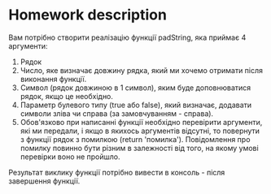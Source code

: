 # **Homework description**

Вам потрібно створити реалізацію функції padString, яка приймає 4 аргументи:

1. Рядок
2. Число, яке визначає довжину рядка, який ми хочемо отримати після виконання функції.
3. Символ (рядок довжиною в 1 символ), яким буде доповнюватися рядок, якщо це необхідно.
4. Параметр булевого типу (true або false), який визначає, додавати символи зліва чи справа (за замовчуванням - справа).
5. Обов'язково при написанні функції необхідно перевірити аргументи, які ми передали, і якщо в якихось аргументів відсутні, то повернути з функції рядок з помилкою (return 'помилка'). Повідомлення про помилку повинно бути різним в залежності від того, на якому умові перевірки воно не пройшло.

Результат виклику функції потрібно вивести в консоль - після завершення функції.